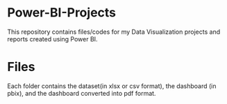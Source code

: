 # Power-BI-Projects
This repository contains files/codes for my Data Visualization projects and reports created using Power BI.

# Files
Each folder contains the dataset(in xlsx or csv format), the dashboard (in pbix), and the dashboard converted into pdf format.
